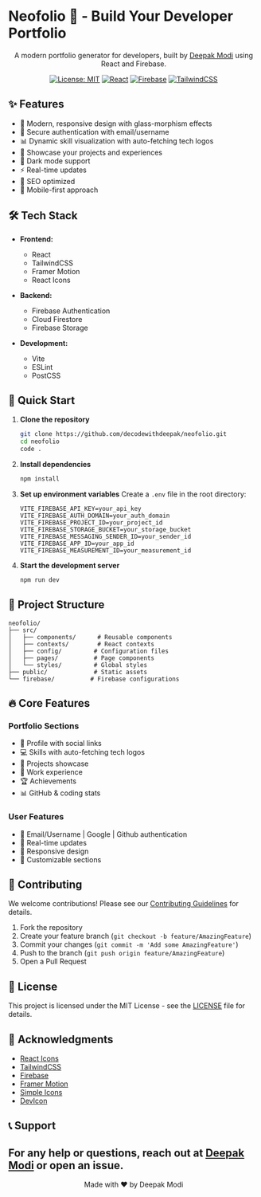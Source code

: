 # Neofolio 🚀 - Build Your Developer Portfolio

<div align="center">

A modern portfolio generator for developers, built by [Deepak Modi](https://deepakmodi.vercel.app) using React and Firebase.

[![License: MIT](https://img.shields.io/badge/License-MIT-blue.svg)](https://opensource.org/licenses/MIT)
[![React](https://img.shields.io/badge/React-18.x-blue)](https://reactjs.org/)
[![Firebase](https://img.shields.io/badge/Firebase-10.x-orange)](https://firebase.google.com/)
[![TailwindCSS](https://img.shields.io/badge/TailwindCSS-3.x-38B2AC)](https://tailwindcss.com/)

</div>

## ✨ Features

- 🎨 Modern, responsive design with glass-morphism effects
- 🔐 Secure authentication with email/username
- 📊 Dynamic skill visualization with auto-fetching tech logos
- 💼 Showcase your projects and experiences
- 🌙 Dark mode support
- ⚡ Real-time updates
- 🎯 SEO optimized
- 📱 Mobile-first approach

## 🛠️ Tech Stack

- **Frontend:**
  - React
  - TailwindCSS
  - Framer Motion
  - React Icons
  
- **Backend:**
  - Firebase Authentication
  - Cloud Firestore
  - Firebase Storage
  
- **Development:**
  - Vite
  - ESLint
  - PostCSS

## 🚀 Quick Start

1. **Clone the repository**
   ```bash
   git clone https://github.com/decodewithdeepak/neofolio.git
   cd neofolio
   code .
   ```

2. **Install dependencies**
   ```bash
   npm install
   ```

3. **Set up environment variables**
   Create a `.env` file in the root directory:
   ```env
   VITE_FIREBASE_API_KEY=your_api_key
   VITE_FIREBASE_AUTH_DOMAIN=your_auth_domain
   VITE_FIREBASE_PROJECT_ID=your_project_id
   VITE_FIREBASE_STORAGE_BUCKET=your_storage_bucket
   VITE_FIREBASE_MESSAGING_SENDER_ID=your_sender_id
   VITE_FIREBASE_APP_ID=your_app_id
   VITE_FIREBASE_MEASUREMENT_ID=your_measurement_id
   ```

4. **Start the development server**
   ```bash
   npm run dev
   ```

## 📝 Project Structure

```
neofolio/
├── src/
│   ├── components/      # Reusable components
│   ├── contexts/        # React contexts
│   ├── config/         # Configuration files
│   ├── pages/          # Page components
│   └── styles/         # Global styles
├── public/             # Static assets
└── firebase/          # Firebase configurations
```

## 🔥 Core Features

### Portfolio Sections
- 👤 Profile with social links
- 💻 Skills with auto-fetching tech logos
- 🎯 Projects showcase
- 💼 Work experience
- 🏆 Achievements
- 📊 GitHub & coding stats

### User Features
- 🔐 Email/Username | Google | Github authentication
- 🔄 Real-time updates
- 📱 Responsive design
- 🎨 Customizable sections

## 🤝 Contributing

We welcome contributions! Please see our [Contributing Guidelines](CONTRIBUTING.md) for details.

1. Fork the repository
2. Create your feature branch (`git checkout -b feature/AmazingFeature`)
3. Commit your changes (`git commit -m 'Add some AmazingFeature'`)
4. Push to the branch (`git push origin feature/AmazingFeature`)
5. Open a Pull Request

## 📜 License

This project is licensed under the MIT License - see the [LICENSE](LICENSE) file for details.

## 🙏 Acknowledgments

- [React Icons](https://react-icons.github.io/react-icons/)
- [TailwindCSS](https://tailwindcss.com/)
- [Firebase](https://firebase.google.com/)
- [Framer Motion](https://www.framer.com/motion/)
- [Simple Icons](https://simpleicons.org/)
- [DevIcon](https://devicon.dev/)

## 📞 Support

For any help or questions, reach out at [Deepak Modi](https://deepakmodi.vercel.app) or open an issue.
---

<div align="center">
  Made with ❤️ by Deepak Modi
</div>
